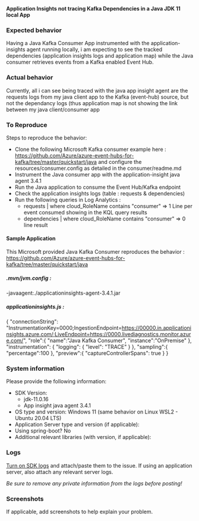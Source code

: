 **Application Insights not tracing Kafka Dependencies in a Java JDK 11 local App**

### Expected behavior
Having a Java Kafka Consumer App instrumented with the application-insights agent running locally, i am expecting to see the  tracked dependencies (application insights logs and application map) while the Java consumer retrieves events from a Kafka enabled Event Hub.

### Actual behavior
Currently, all i can see being traced with the java app insight agent are the requests logs from my java client app to the Kafka (event-hub) source, but not the dependancy logs (thus application map is not showing the link between my java client/consumer app 

### To Reproduce
Steps to reproduce the behavior:
- Clone the following Microsoft Kafka consumer example here : https://github.com/Azure/azure-event-hubs-for-kafka/tree/master/quickstart/java and configure the resources/consumer.config as detailed in the consumer/readme.md
- Instrument the Java consumer app with the application-insight java agent 3.4.1
- Run the Java application to consume the Event Hub/Kafka endpoint
- Check the application insights logs (table : requests & dependencies)
- Run the following queries in Log Analytics :  
  - requests | where cloud_RoleName contains "consumer" => 1 Line per event consumed showing in the KQL query results 
  - dependencies | where cloud_RoleName contains "consumer" => 0 line result

#### Sample Application
This Microsoft provided Java Kafka Consumer reproduces the behavior : https://github.com/Azure/azure-event-hubs-for-kafka/tree/master/quickstart/java 

##### .mvn/jvm.config :  
-javaagent:./applicationinsights-agent-3.4.1.jar

##### applicationinsights.js :  
{
    "connectionString": "InstrumentationKey=0000;IngestionEndpoint=https://00000.in.applicationinsights.azure.com/;LiveEndpoint=https://0000.livediagnostics.monitor.azure.com/",
    "role":{
        "name":"Java Kafka Consumer",
        "instance":"OnPremise"
    },
    "instrumentation": {
        "logging": {
          "level": "TRACE"
        }
      },
      "sampling":{
        "percentage":100
      },
      "preview":{
        "captureControllerSpans": true
      }
    }

### System information
Please provide the following information:
 - SDK Version: 
     - jdk-11.0.16
     - App insight java agent 3.4.1
 - OS type and version: Windows 11 (same behavior on Linux WSL2 - Ubuntu 20.04 LTS)
 - Application Server type and version (if applicable):
 - Using spring-boot? No
 - Additional relevant libraries (with version, if applicable):

### Logs
[Turn on SDK logs](https://docs.microsoft.com/en-us/azure/application-insights/app-insights-java-troubleshoot#debug-data-from-the-sdk) and attach/paste them to the issue. If using an application server, also attach any relevant server logs.

_Be sure to remove any private information from the logs before posting!_

### Screenshots
If applicable, add screenshots to help explain your problem.
